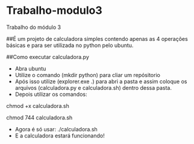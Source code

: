 # Trabalho-modulo3
 Trabalho do módulo 3

##É um projeto de calculadora simples contendo apenas as 4 operações básicas e para ser utilizada no python pelo ubuntu.



##Como executar calculadora.py
- Abra ubuntu
- Utilize o comando (mkdir python) para cliar um repósitorio 
- Após isso utilize (explorer.exe .) para abri a pasta e assim coloque os arquivos (calculadora.py e calculadora.sh) dentro dessa pasta.
- Depois utilizar os comandos:

chmod +x calculadora.sh

chmod 744 calculadora.sh

- Agora é só usar: ./calculadora.sh
- E a calculadora estará funcionando!
